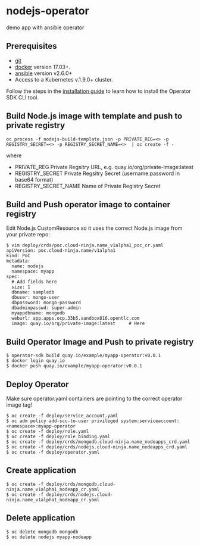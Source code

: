 # nodejs-operator
demo app with ansible operator

## Prerequisites

- [git][git-tool]
- [docker][docker-tool] version 17.03+.
- [ansible][ansible-tool] version v2.6.0+
- Access to a Kubernetes v.1.9.0+ cluster.

Follow the steps in the [installation guide][install-guide] to learn how to install the Operator SDK CLI tool.

## Build Node.js image with template and push to private registry
```
oc process -f nodejs-build-template.json -p PRIVATE_REG=<> -p REGISTRY_SECRET=<> -p REGISTRY_SECRET_NAME=<>  | oc create -f -
```
where
- PRIVATE_REG              Private Regsitry URL, e.g. quay.io/org/private-image:latest                                                                                               
- REGISTRY_SECRET          Private Regsitry Secret (username:password in base64 format)
- REGISTRY_SECRET_NAME     Name of Private Registry Secret


## Build and Push operator image to container registry

Edit Node.js CustomResource so it uses the correct Node.js image from your private repo:
```
$ vim deploy/crds/poc.cloud-ninja.name_v1alpha1_poc_cr.yaml
apiVersion: poc.cloud-ninja.name/v1alpha1
kind: PoC
metadata:
  name: nodejs
  namespace: myapp
spec:
  # Add fields here
  size: 1
  dbname: sampledb
  dbuser: mongo-user
  dbpassword: mongo-password
  dbadminpasswd: super-admin
  myappdbname: mongodb
  weburl: app.apps.ocp.33b5.sandbox816.opentlc.com
  image: quay.io/org/private-image:latest     # Here
```
## Build Operator Image and Push to private registry

```
$ operator-sdk build quay.io/example/myapp-operator:v0.0.1
$ docker login quay.io
$ docker push quay.io/example/myapp-operator:v0.0.1
```

## Deploy Operator

Make sure operator.yaml containers are pointing to the correct operator image tag!

```
$ oc create -f deploy/service_account.yaml
$ oc adm policy add-scc-to-user privileged system:serviceaccount:<namespace>:myapp-operator
$ oc create -f deploy/role.yaml
$ oc create -f deploy/role_binding.yaml
$ oc create -f deploy/crds/mongodb.cloud-ninja.name_nodeapps_crd.yaml
$ oc create -f deploy/crds/nodejs.cloud-ninja.name_nodeapps_crd.yaml
$ oc create -f deploy/operator.yaml
```
## Create application
```
$ oc create -f deploy/crds/mongodb.cloud-ninja.name_v1alpha1_nodeapp_cr.yaml
$ oc create -f deploy/crds/nodejs.cloud-ninja.name_v1alpha1_nodeapp_cr.yaml
```

## Delete application
```
$ oc delete mongodb mongodb
$ oc delete nodejs myapp-nodeapp
```


[operator-scope]:./../operator-scope.md
[install-guide]: ../user/install-operator-sdk.md
[layout-doc]:./project_layout.md
[homebrew-tool]:https://brew.sh/
[git-tool]:https://git-scm.com/downloads
[go-tool]:https://golang.org/dl/
[docker-tool]:https://docs.docker.com/install/
[kubectl-tool]:https://kubernetes.io/docs/tasks/tools/install-kubectl/
[minikube-tool]:https://github.com/kubernetes/minikube#installation
[ansible-tool]:https://docs.ansible.com/ansible/latest/index.html
[ansible-runner-tool]:https://ansible-runner.readthedocs.io/en/latest/install.html
[ansible-runner-http-plugin]:https://github.com/ansible/ansible-runner-http
[quay-link]:https://quay.io
